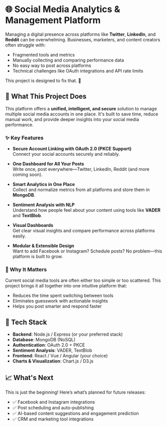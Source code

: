 # 🌐 Social Media Analytics & Management Platform

Managing a digital presence across platforms like **Twitter**, **LinkedIn**, and **Reddit** can be overwhelming. Businesses, marketers, and content creators often struggle with:

- Fragmented tools and metrics  
- Manually collecting and comparing performance data  
- No easy way to post across platforms  
- Technical challenges like OAuth integrations and API rate limits  

This project is designed to fix that. 🎯

## 🚀 What This Project Does

This platform offers a **unified, intelligent, and secure** solution to manage multiple social media accounts in one place. It's built to save time, reduce manual work, and provide deeper insights into your social media performance.

### ✨ Key Features

- **Secure Account Linking with OAuth 2.0 (PKCE Support)**  
  Connect your social accounts securely and reliably.

- **One Dashboard for All Your Posts**  
  Write once, post everywhere—Twitter, LinkedIn, Reddit (and more coming soon).

- **Smart Analytics in One Place**  
  Collect and normalize metrics from all platforms and store them in **MongoDB**.

- **Sentiment Analysis with NLP**  
  Understand how people feel about your content using tools like **VADER** and **TextBlob**.

- **Visual Dashboards**  
  Get clear visual insights and compare performance across platforms easily.

- **Modular & Extensible Design**  
  Want to add Facebook or Instagram? Schedule posts? No problem—this platform is built to grow.

### 🧠 Why It Matters

Current social media tools are often either too simple or too scattered. This project brings it all together into one intuitive platform that:

- Reduces the time spent switching between tools  
- Eliminates guesswork with actionable insights  
- Helps you post smarter and respond faster  

## 🔧 Tech Stack

- **Backend**: Node.js / Express (or your preferred stack)  
- **Database**: MongoDB (NoSQL)  
- **Authentication**: OAuth 2.0 + PKCE  
- **Sentiment Analysis**: VADER, TextBlob  
- **Frontend**: React / Vue / Angular (your choice)  
- **Charts & Visualization**: Chart.js / D3.js  

## 📈 What's Next

This is just the beginning! Here’s what’s planned for future releases:

- ✅ Facebook and Instagram integrations  
- ✅ Post scheduling and auto-publishing  
- ✅ AI-based content suggestions and engagement prediction  
- ✅ CRM and marketing tool integrations  
